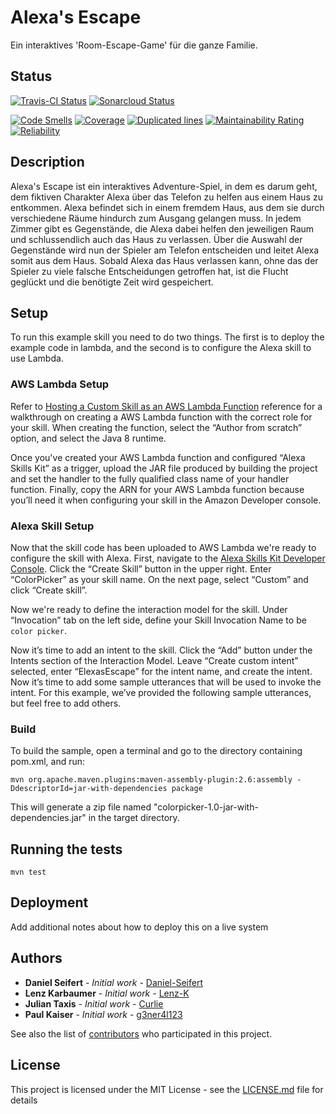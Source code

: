 # Alexa's Escape

Ein interaktives 'Room-Escape-Game' für die ganze Familie.

## Status
[![Travis-CI Status](https://travis-ci.org/sweIhm-ws2018-19/skillproject-fr-15.svg?branch=master)](https://travis-ci.org/sweIhm-ws2018-19/skillproject-fr-15) [![Sonarcloud Status](https://sonarcloud.io/api/project_badges/measure?project=alexa-skills-kit-samples:alexasescape&metric=alert_status)](https://sonarcloud.io/dashboard?id=alexa-skills-kit-samples:alexasescape)

[![Code Smells](https://sonarcloud.io/api/project_badges/measure?project=alexa-skills-kit-samples%3Aalexasescape&metric=code_smells)](https://sonarcloud.io/dashboard?id=alexa-skills-kit-samples:alexasescape) [![Coverage](https://sonarcloud.io/api/project_badges/measure?project=alexa-skills-kit-samples%3Aalexasescape&metric=coverage)](https://sonarcloud.io/dashboard?id=alexa-skills-kit-samples:alexasescape) [![Duplicated lines](https://sonarcloud.io/api/project_badges/measure?project=alexa-skills-kit-samples%3Aalexasescape&metric=duplicated_lines_density)](https://sonarcloud.io/dashboard?id=alexa-skills-kit-samples:alexasescape) [![Maintainability Rating](https://sonarcloud.io/api/project_badges/measure?project=alexa-skills-kit-samples%3Aalexasescape&metric=sqale_rating)](https://sonarcloud.io/dashboard?id=alexa-skills-kit-samples:alexasescape) [![Reliability](https://sonarcloud.io/api/project_badges/measure?project=alexa-skills-kit-samples%3Aalexasescape&metric=reliability_rating)](https://sonarcloud.io/dashboard?id=alexa-skills-kit-samples:alexasescape)

## Description
Alexa's Escape ist ein interaktives Adventure-Spiel, in dem es darum geht, dem fiktiven Charakter Alexa über das Telefon zu helfen aus einem Haus zu entkommen. Alexa befindet sich in einem fremdem Haus, aus dem sie durch verschiedene Räume hindurch zum Ausgang gelangen muss. In jedem Zimmer gibt es Gegenstände, die Alexa dabei helfen den jeweiligen Raum und schlussendlich auch das Haus zu verlassen. Über die Auswahl der Gegenstände wird nun der Spieler am Telefon entscheiden und leitet Alexa somit aus dem Haus. Sobald Alexa das Haus verlassen kann, ohne das der Spieler zu viele falsche Entscheidungen getroffen hat, ist die Flucht geglückt und die benötigte Zeit wird gespeichert.

## Setup
To run this example skill you need to do two things. The first is to deploy the example code in lambda, and the second is to configure the Alexa skill to use Lambda.

### AWS Lambda Setup
Refer to [Hosting a Custom Skill as an AWS Lambda Function](https://developer.amazon.com/docs/custom-skills/host-a-custom-skill-as-an-aws-lambda-function.html) reference for a walkthrough on creating a AWS Lambda function with the correct role for your skill. When creating the function, select the “Author from scratch” option, and select the Java 8 runtime. 

Once you've created your AWS Lambda function and configured “Alexa Skills Kit” as a trigger, upload the JAR file produced by building the project and set the handler to the fully qualified class name of your handler function. Finally, copy the ARN for your AWS Lambda function because you’ll need it when configuring your skill in the Amazon Developer console.

### Alexa Skill Setup
Now that the skill code has been uploaded to AWS Lambda we're ready to configure the skill with Alexa. First, navigate to the [Alexa Skills Kit Developer Console](https://developer.amazon.com/alexa/console/ask). Click the “Create Skill” button in the upper right. Enter “ColorPicker” as your skill name. On the next page,  select “Custom” and click “Create skill”.
 
Now we're ready to define the interaction model for the skill. Under “Invocation” tab on the left side, define your Skill Invocation Name to be `color picker`. 
 
Now it’s time to add an intent to the skill. Click the “Add” button under the Intents section of the Interaction Model. Leave “Create custom intent” selected, enter “ElexasEscape” for the intent name, and create the intent. Now it’s time to add some sample utterances that will be used to invoke the intent. For this example, we’ve provided the following sample utterances, but feel free to add others.

### Build
To build the sample, open a terminal and go to the directory containing pom.xml, and run: 
```
mvn org.apache.maven.plugins:maven-assembly-plugin:2.6:assembly -DdescriptorId=jar-with-dependencies package
```
This will generate a zip file named "colorpicker-1.0-jar-with-dependencies.jar" in the target directory.


## Running the tests
```
mvn test
```

## Deployment

Add additional notes about how to deploy this on a live system

## Authors

* **Daniel Seifert** - *Initial work* - [Daniel-Seifert](https://github.com/Daniel-Seifert)
* **Lenz Karbaumer** - *Initial work* - [Lenz-K](https://github.com/Lenz-K)
* **Julian Taxis** - *Initial work* - [Curlie](https://github.com/Curlie)
* **Paul Kaiser** - *Initial work* - [g3ner4l123](https://github.com/g3ner4l123)

See also the list of [contributors](https://github.com/your/project/contributors) who participated in this project.

## License

This project is licensed under the MIT License - see the [LICENSE.md](LICENSE.md) file for details
